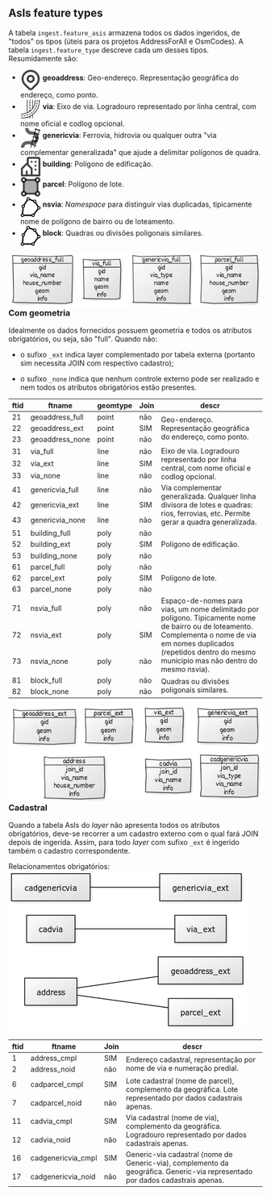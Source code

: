 
## AsIs feature types

A tabela `ingest.feature_asis` armazena todos os dados ingeridos, de "todos" os tipos (úteis para os projetos AddressForAll e OsmCodes). A tabela `ingest.feature_type` descreve cada um desses tipos. Resumidamente são:

* <img src="../assets/layerIcon-geoaddress.png" align="middle" width="40"/> **geoaddress**: Geo-endereço. Representação geográfica do endereço, como ponto.
* <img src="../assets/layerIcon-via.png" align="middle" width="40"/> **via**: Eixo de via. Logradouro representado por linha central, com nome oficial e codlog opcional.
* <img src="../assets/layerIcon-genericVia.png" align="middle" width="40"/> **genericvia**: Ferrovia, hidrovia ou qualquer outra "via complementar generalizada" que ajude a delimitar polígonos de quadra. <!-- >&nbsp; &nbsp; Qualquer linha divisora entre quadras, incluindo córregos e outras barreiras, em meio urbano ou rural. -->
* <img src="../assets/layerIcon-building.png" align="middle" width="40"/> **building**: Polígono de edificação.
* <img src="../assets/layerIcon-parcel.png" align="middle" width="40"/> **parcel**: Polígono de lote.
* <img src="../assets/layerIcon-namedZone.png" align="middle" width="40"/> **nsvia**: *Namespace* para distinguir vias duplicadas, tipicamente nome de polígono de bairro ou de loteamento.
* <img src="../assets/layerIcon-block.png" align="middle" width="40"/> **block**: Quadras ou divisões poligonais similares.

<img align="right" src="../assets/asIs_tabs_geom2full.png"/>

### Com geometria

Idealmente os dados fornecidos possuem geometria e todos os atributos obrigatórios, ou seja, são "full". Quando não:

* o sufixo `_ext` indica layer complementado por tabela externa (portanto sim necessita JOIN com respectivo cadastro);

* o sufixo `_none` indica que nenhum controle externo pode ser realizado e nem todos os atributos obrigatórios estão presentes.

<table role="table">
<thead>
<tr>
<th>ftid</th> <th>ftname</th> <th>geomtype</th> <th>Join</th> <th>descr</th>
</tr>
</thead>
<tbody>
<tr>
<td>21</td>
<td>geoaddress_full</td>
<td>point</td>
<td>não</td>
<td rowspan="3">Geo-endereço. Representação geográfica do endereço, como ponto.</td>
</tr>
<tr>
<td>22</td>
<td>geoaddress_ext</td>
<td>point</td>
<td>SIM</td>
</tr>
<tr>
<td>23</td>
<td>geoaddress_none</td>
<td>point</td>
<td>não</td>
</tr>

<tr>
<td>31</td>
<td>via_full</td>
<td>line</td>
<td>não</td>
<td rowspan="3">Eixo de via. Logradouro representado por linha central, com nome oficial e codlog opcional.</td>
</tr>
<tr>
<td>32</td>
<td>via_ext</td>
<td>line</td>
<td>SIM</td>
</tr>
<tr>
<td>33</td>
<td>via_none</td>
<td>line</td>
<td>não</td>
</tr>

<tr>
<td>41</td>
<td>genericvia_full</td>
<td>line</td>
<td>não</td>
<td rowspan="3">Via complementar generalizada. Qualquer linha divisora de lotes e quadras: rios, ferrovias, etc. Permite gerar a quadra generalizada.</td>
</tr>
<tr>
<td>42</td>
<td>genericvia_ext</td>
<td>line</td>
<td>SIM</td>
</tr>
<tr>
<td>43</td>
<td>genericvia_none</td>
<td>line</td>
<td>não</td>
</tr>

<tr>
<td>51</td>
<td>building_full</td>
<td>poly</td>
<td>não</td>
<td rowspan="3">Polígono de edificação.</td>
</tr>
<tr>
<td>52</td>
<td>building_ext</td>
<td>poly</td>
<td>SIM</td>
</tr>
<tr>
<td>53</td>
<td>building_none</td>
<td>poly</td>
<td>não</td>
</tr>
<tr>

<tr>
<td>61</td>
<td>parcel_full</td>
<td>poly</td>
<td>não</td>
<td rowspan="3">Polígono de lote.</td>
</tr>
<tr>
<td>62</td>
<td>parcel_ext</td>
<td>poly</td>
<td>SIM</td>
</tr>
<tr>
<td>63</td>
<td>parcel_none</td>
<td>poly</td>
<td>não</td>
</tr>

<tr>
<td>71</td>
<td>nsvia_full</td>
<td>poly</td>
<td>não</td>
<td rowspan="3">Espaço-de-nomes para vias, um nome delimitado por polígono. Tipicamente nome de bairro ou de loteamento. Complementa o nome de via em nomes duplicados (repetidos dentro do mesmo município mas não dentro do mesmo nsvia).</td>
</tr>
<tr>
<td>72</td>
<td>nsvia_ext</td>
<td>poly</td>
<td>SIM</td>
</tr>
<tr>
<td>73</td>
<td>nsvia_none</td>
<td>poly</td>
<td>não</td>
</tr>

<tr>
<td>81</td>
<td>block_full</td>
<td>poly</td>
<td>não</td>
<td rowspan="2">Quadras ou divisões poligonais similares.</td>
</tr>
<tr>
<td>82</td>
<td>block_none</td>
<td>poly</td>
<td>não</td>
</tr>
</tbody>
</table>

<img align="right" src="../assets/asIs_tabs_geom2ext.png"/>

### Cadastral

Quando a tabela AsIs do *layer* não apresenta todos os atributos obrigatórios, deve-se recorrer a um cadastro externo com o qual fará JOIN depois de ingerida. Assim, para todo *layer* com sufixo `_ext` é ingerido também o cadastro correspondente.

Relacionamentos obrigatórios:<br/>   ![](../assets/asIs_relations.png)

<table role="table">
<thead>
<tr>
 <th>ftid</th> <th>ftname</th>  <th>Join</th> <th>descr</th>
</tr>
</thead>

<tbody>
<tr>
<td>1</td>
<td>address_cmpl</td>
<td>SIM</td>
<td rowspan="2">Endereço cadastral, representação por nome de via e numeração predial.</td>
</tr>
<tr>
<td>2</td>
<td>address_noid</td>
<td>não</td>
</tr>

<tr>
<td>6</td>
<td>cadparcel_cmpl</td>
<td>SIM</td>
<td rowspan="2">Lote cadastral (nome de parcel), complemento da geográfica. Lote representado por dados cadastrais apenas.</td>
</tr>
<tr>
<td>7</td>
<td>cadparcel_noid</td>
<td>não</td>
</tr>

<tr>
<td>11</td><td>cadvia_cmpl</td><td>SIM</td>
<td rowspan="2">Via cadastral (nome de via), complemento da geográfica. Logradouro representado por dados cadastrais apenas.</td>
</tr>
<tr>
<td>12</td><td>cadvia_noid</td><td>não</td>
</tr>

<tr>
<td>16</td>
<td>cadgenericvia_cmpl</td>
<td>SIM</td>
<td rowspan="2">Generic-via cadastral (nome de Generic-via), complemento da geográfica. Generic-via representado por dados cadastrais apenas.</td>
</tr>
<tr>
<td>17</td>
<td>cadgenericvia_noid</td>
<td>não</td>
</tr>
</thead>
</table>
